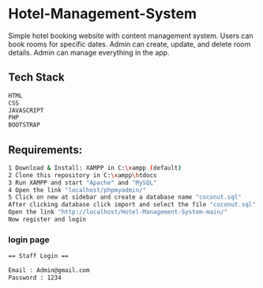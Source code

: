 # Hotel-Management-System

Simple hotel booking website with content management system. Users can book rooms for specific dates. Admin can create, update, and delete room details. Admin can manage everything in the app.

## Tech Stack 

```sh
HTML
CSS
JAVASCRIPT
PHP
BOOTSTRAP 
```

## Requirements:

```sh
1 Download & Install: XAMPP in C:\xampp (default)
2 Clone this repository in C:\xampp\htdocs
3 Run XAMPP and start "Apache" and "MySQL"
4 Open the link "localhost/phpmyadmin/"
5 Click on new at sidebar and create a database name "coconut.sql"
After clicking database click import and select the file "coconut.sql"
Open the link "http://localhost/Hotel-Management-System-main/"
Now register and login
```


### login page

```sh
== Staff Login ==

Email : Admin@gmail.com
Password : 1234
```

